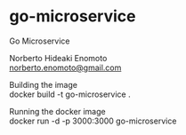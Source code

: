 # go-microservice
Go Microservice

Norberto Hideaki Enomoto<br/>
norberto.enomoto@gmail.com

Building the image<br/>
docker build -t go-microservice .

Running the docker image<br/>
docker run -d -p 3000:3000 go-microservice
